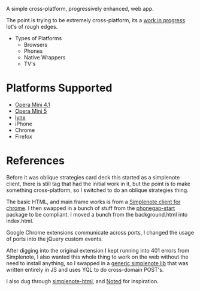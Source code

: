 A simple cross-platform, progressively enhanced, web app. 

The point is trying to be extremely cross-platform, its a [work in progress](http://alexkessinger.net/story/boilerplate-html5-app) lot's of rough edges. 

* Types of Platforms
    * Browsers
    * Phones
    * Native Wrappers
    * TV's 

# Platforms Supported

* [Opera Mini 4.1](http://my.opera.com/operamini/blog/2008/05/13/opera-mini-4-1-final)
* [Opera Mini 5](http://www.opera.com/mobile/demo/)
* [lynx](http://lynx.isc.org/)
* iPhone
* Chrome
* Firefox

        
    
# References 

Before it was oblique strategies card deck this started as a simplenote client, there is still tag that had the initial work in it, but the point is to make something cross-platform, so I switched to do an oblique strategies thing. 

The basic HTML, and main frame works is from  a [Simplenote client for chrome](https://github.com/janne/simplenote). I then swapped in a bunch of stuff from the [phonegap-start](https://github.com/phonegap/phonegap-start) package to be compliant. I moved a bunch from the background.html into index.html.

Google Chrome extensions communicate across ports, I changed the usage of ports into the jQuery custom events.

After digging into the original extension I kept running into 401 errors from Simplenote, I also wanted this whole thing to work on the web without the need to install anything, so I swapped in a [generic simplenote lib](https://github.com/carlo/simplenote-js) that was written entirely in JS and uses YQL to do cross-domain POST's. 

I also dug through [simplenote-html](https://github.com/tominsam/simplenote-html), and [Noted](https://github.com/haeffb/Noted) for inspiration.
